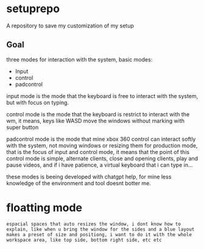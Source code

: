 # setuprepo
A repository to save my customization of my setup


## Goal 

three modes for interaction with the system, basic modes:

 * Input
 * control
 * padcontrol

 input mode is the mode that the keyboard is free to interact with the system, but with focus on typing.

 control mode is the mode that the keyboard is restrict to interact with the wm, it means, keys like WASD move the windows without marking with super button

 padcontrol mode is the mode that mine xbox 360 control can interact softly with the system, not moving windows or resizing them for production mode, that is the focus of input and control mode, it means that the point of this control mode is simple, alternate clients, close and opening clients, play and pause videos, and if i have patience, a virtual keyboard that i can type in...

 these modes is beeing developed with chatgpt help, for mine less knowledge of the environment and tool doesnt botter me.

 # floatting mode

    espacial spaces that auto resizes the window, i dont know how to explain, like when u bring the window for the sides and a blue layout makes a preset of size and positiong, i want to do it with the whole workspace area, like top side, bottom right side, etc etc
